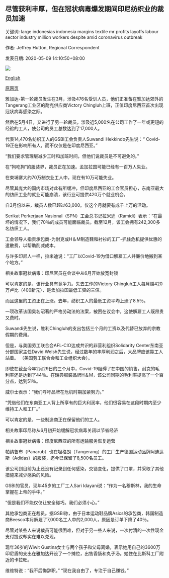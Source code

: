 ## 尽管获利丰厚，但在冠状病毒爆发期间印尼纺织业的裁员加速

关键词: large indonesias indonesia margins textile mr profits layoffs labour sector industry million workers despite amid coronavirus outbreak

作者: Jeffrey Hutton, Regional Correspondent

发表日期: 2020-05-09 14:10:50+08:00

![](https://www.straitstimes.com/sites/default/files/styles/x_large/public/articles/2020/05/09/nz_employee_090561.jpg?itok=O5QciCVR)

[English](Despite%20large%20profits%2C%20layoffs%20accelerate%20in%20Indonesia%27s%20textile%20sector%20amid%20coronavirus%20outbreak.md)

[原网页](https://www.straitstimes.com/asia/se-asia/despite-large-profits-layoffs-accelerate-in-indonesias-textile-sector-amid-coronavirus)

雅加达-第一轮裁员发生在3月，涉及476名受训人员，他们正准备在雅加达郊外的Tangerang工业区的耐克供应商Victory Chingluh上班，正值印度尼西亚首次出现冠状病毒感染之际。

然后在5月4日，又进行了另一轮裁员，涉及近5,000名在公司工作了一年或更短的经验的工人，使公司的员工总数达到了17,000人。

代表14,470名纺织工人的GSBI工会负责人Suwandi Hekkindo先生说：“ Covid-19正在影响所有人，而不仅仅是在印度尼西亚。”

“我们要求管理层减少工时和加班时间，但他们说裁员是不可避免的。”

在“狗吃狗”的服装界，裁员正在加速。孟加拉国可能已经有一百万人失业。

在柬埔寨大约70万制衣业工人中，现在有10万可能失业。

尽管其庞大的国内市场对此有所缓冲，但印度尼西亚的工会官员担心，东南亚最大的纺织工业的就业可能崩溃，该行业可提供420万个就业机会。

自3月份以来，裁员人数已超过63,000。仅这个月就要有成千上万的活动。

Serikat Perkerjaan Nasional（SPN）工会总书记拉米迪（Ramidi）表示：“在最坏的情况下，我们70％的成员可能面临裁员。截至12月，该工会拥有242,300多名纺织工人。

工会领导人指责承包商-为耐克或H＆M制造鞋和衬衫的工厂-抓住危机提供优惠的遣散费，以帮助削减成本。

与许多印尼人一样，拉米迪说：“工厂以Covid-19为借口解雇工人并廉价地搬到某个地方。”

相关故事冠状病毒：印尼官员在会谈中从6月开始放宽封锁

可以肯定的是，该行业具有竞争力。失去工作的Victory Chingluh工人每月赚420万卢比（400新元），是孟加拉国最低工资的三倍。

而且这里的工资正在上涨。去年，纺织工人的最低工资平均上涨了8.5％。

一项改革该国臭名昭著的严格劳动法的法案，被困在议会中，这使解雇工人既昂贵又费时。

Suwandi先生说，胜利Chingluh的支出包括三个月的工资以及代​​替已放弃的宗教假期的费用。

但是，与美国劳工联合会AFL-CIO达成共识的非营利组织Solidarity Center东南亚分部国家主任David Welsh先生说，经过数年的丰厚利润之后，大品牌应该靠工人站着。 （美国劳工联合会和工业组织大会）。

即使在截至今年2月29日的三个月中，Covid-19阻碍了在中国的销售，耐克的毛利率还是达到了44％。在瑞典服装品牌H＆M，该公司同期的毛利率提高了一个百分点，达到51％。

威尔士表示：“我们呼吁品牌在危机时期加紧努力。”

“凭借他们在东南亚工人背上所享有的巨大利润率，他们很容易在这段时期内至少维持工人和工厂。”

可以肯定的是，一些制造商正在保留他们的工人。

相关故事印尼称从6月初开始缓解冠状病毒关闭以节省经济

相关故事冠状病毒：印度尼西亚的所有运输服务恢复运营

帕纳鲁布（Panarub）也在坦格朗（Tangerang）的工厂生产德国运动品牌阿迪达斯（Adidas）的服装，迄今已保留了8,500名员工。

该公司到目前为止还没有记录到任何感染，交错变化，提供了口罩，并采取了其他措施来减少感染的风险。

GSBI的官员，现年45岁的工厂工人Sari Idayani说：“作为一名穆斯林，我的生命掌握在上帝的手中。”

“但是我们不能仅仅让安全碰巧。我们必须小心。”

其他承包商正在裁员。据GSBI称，由于日本运动鞋品牌Asics的承包商，韩国制造商Beesco本月解雇了7,000名工人中的2,000人，原因是订单下降了40％。

尽管对某些人来说裁员可能很困难，但对于另一些人来说，一次付清的一次性现金支付提议却实在难以兑现。

现年36岁的Wiwit Gustina女士与两个孩子和父母离婚，表示她用自己的3600万印尼盾的支出在雅加达开设了一个摊位，出售香肠和丸子汤。她住在比斯科工厂附近的卡拉旺。

维维特说：“我不后悔辞职。” “现在我自由了，专注于自己赚钱。”